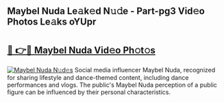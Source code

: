 ## Maybel Nuda Le𝚊k𝚎d N𝚞𝚍e - Part-pg3 Vid𝚎o Photos Le𝚊ks oYUpr

# <h2><a href="http://fbcbi7u.evod.top/?m=Maybel+Nuda">🔗 👉🔴 Maybel Nuda Vid𝚎o Ph𝚘t𝚘s</a></h2>

[![Maybel Nuda N𝚞d𝚎s](https://i.imgur.com/8V9OHl7.gif)](http://fbcbi7u.evod.top/?m=Maybel+Nuda)
Social media influencer Maybel Nuda, recognized for sharing lifestyle and dance-themed content, including dance performances and vlogs. The public's Maybel Nuda perception of a public figure can be influenced by their personal characteristics. 
